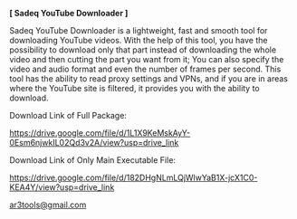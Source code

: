 
**[ Sadeq YouTube Downloader ]**

Sadeq YouTube Downloader is a lightweight, fast and smooth tool for downloading YouTube videos.
With the help of this tool, you have the possibility to download only that part instead of downloading the whole video and then cutting the part you want from it;
You can also specify the video and audio format and even the number of frames per second.
This tool has the ability to read proxy settings and VPNs, and if you are in areas where the YouTube site is filtered, it provides you with the ability to download.


Download Link of Full Package:

https://drive.google.com/file/d/1L1X9KeMskAyY-0Esm6njwkIL02Qd3v2A/view?usp=drive_link


Download Link of Only Main Executable File:

https://drive.google.com/file/d/182DHgNLmLQjWlwYaB1X-jcX1C0-KEA4Y/view?usp=drive_link



ar3tools@gmail.com
